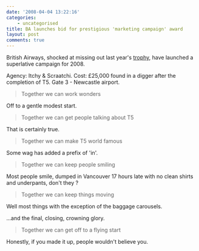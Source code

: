 ```yaml
---
date: '2008-04-04 13:22:16'
categories:
    - uncategorised
title: BA launches bid for prestigious 'marketing campaign' award
layout: post
comments: true
---
```

British Airways, shocked at missing out last year's
[trophy](http://www.nbrightside.com/blog/2006/01/18/probably-the-best-marketing-campaign-ever/),
have launched a superlative campaign for 2008.

Agency: Itchy & Scraatchi. Cost: &pound;25,000 found in a digger after the
completion of T5. Gate 3 - Newcastle airport.

> Together we can work wonders

Off to a gentle modest start.
> Together we can get people talking about T5

That is certainly true.
> Together we can make T5 world famous

Some wag has added a prefix of 'in'.
> Together we can keep people smiling

Most people smile, dumped in Vancouver 17 hours late with no clean
shirts and underpants, don't they ?
> Together we can keep things moving

Well most things with the exception of the baggage carousels.

...and the final, closing, crowning glory.
> Together we can get off to a flying start

Honestly, if you made it up, people wouldn't believe you.
